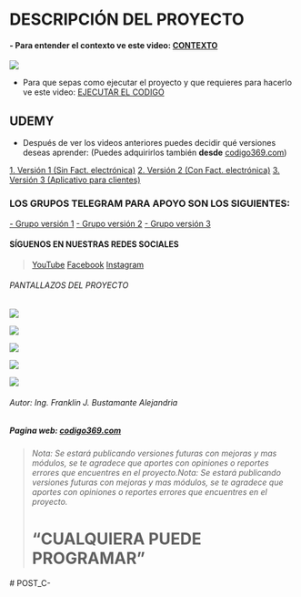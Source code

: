 # **DESCRIPCIÓN DEL PROYECTO**
#### - Para entender el contexto ve este video: [CONTEXTO](https://youtu.be/zmYS1JDpzTE "CONTEXTO")
[![](https://i.ibb.co/hLvjtBV/Diapositiva1.png)](https://youtu.be/zmYS1JDpzTE "![](https://i.ibb.co/hLvjtBV/Diapositiva1.png)")
- Para que sepas como ejecutar el proyecto y que requieres para hacerlo ve este video: [EJECUTAR EL CODIGO](https://youtu.be/KvTDUzyX5NI "EJECUTAR EL CODIGO")

## UDEMY
- Después de ver los videos anteriores puedes decidir qué versiones deseas aprender: (Puedes adquirirlos también **desde** [codigo369.com](https://codigo369.com/ "codigo369.com"))

[1. Versión 1 (Sin Fact. electrónica)](https://www.udemy.com/course/sistema-para-restaurante-en-c-y-sqlserver-2020/?referralCode=804F901D6B070A14B55B "1. Versión 1(Sin Fact. electrónica)")
[2. Versión 2 (Con Fact. electrónica)](https://www.udemy.com/course/implementacion-de-facturacion-electronica-a-bumam-20/?couponCode=831878EDB46478246CAD "2. Versión 2 (Con Fact. electrónica)")
[3. Versión 3 (Aplicativo para clientes)](https://www.udemy.com/course/nueva-app-movil-para-clientes-en-sistema-de-restaurante/?referralCode=253AFA231C8FEDB784AD "3. Versión 3 (Aplicativo para clientes)")

### LOS GRUPOS TELEGRAM PARA APOYO SON LOS SIGUIENTES: 
[- Grupo versión 1](https://t.me/restaurantecsharp "- Grupo versión 1")
[- Grupo versión 2](https://t.me/bumam_2_0 "- Grupo versión 2")
[- Grupo versión 3](https://t.me/appcliente "- Grupo versión 3")
#### SÍGUENOS EN NUESTRAS REDES SOCIALES
> [YouTube](https://www.youtube.com/c/Codigo369 "YouTube")
[Facebook](https://www.facebook.com/codigo.369.official "Facebook")
[Instagram](https://www.instagram.com/codigo369/ "Instagram")

###### PANTALLAZOS DEL PROYECTO
![](https://i.ibb.co/N1qhTCr/Diapositiva6.png)

![](https://i.ibb.co/znfBMQV/Diapositiva7.png)

![](https://i.ibb.co/ymzXKbN/Diapositiva8.png)

![](https://i.ibb.co/wzX9f6f/Diapositiva9.png)

![](https://i.ibb.co/wRcs2xG/127.png)
###### Autor: Ing. Franklin J. Bustamante Alejandria
##### Pagina web: [codigo369.com](https://codigo369.com/ "codigo369.com")

> ###### Nota: Se estará publicando versiones futuras con mejoras y mas módulos, se te agradece que aportes con opiniones o reportes errores que encuentres en el proyecto.Nota: Se estará publicando versiones futuras con mejoras y mas módulos, se te agradece que aportes con opiniones o reportes errores que encuentres en el proyecto.
> # “CUALQUIERA PUEDE PROGRAMAR”
#   P O S T _ C -  
 